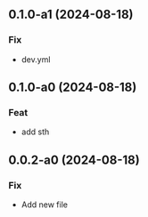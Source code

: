 ## 0.1.0-a1 (2024-08-18)

### Fix

- dev.yml

## 0.1.0-a0 (2024-08-18)

### Feat

- add sth

## 0.0.2-a0 (2024-08-18)

### Fix

- Add new file
